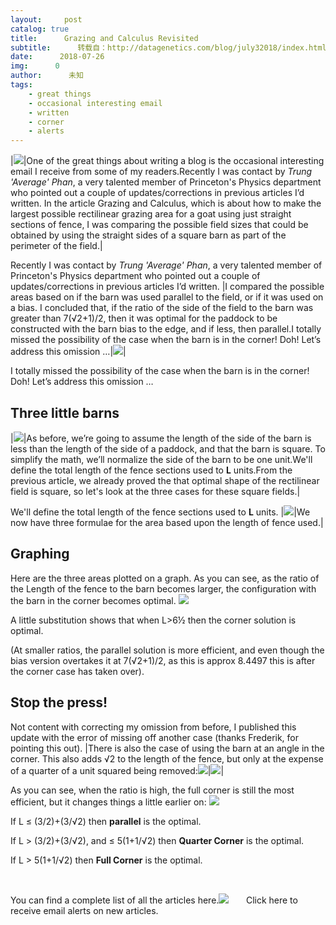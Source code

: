```yaml
---
layout:     post
catalog: true
title:      Grazing and Calculus Revisited
subtitle:      转载自：http://datagenetics.com/blog/july32018/index.html
date:      2018-07-26
img:      0
author:      未知
tags:
    - great things
    - occasional interesting email
    - written
    - corner
    - alerts
---
```

|![](http://datagenetics.com/blog/july32018/average.jpg)|One of the great things about writing a blog is the occasional interesting email I receive from some of my readers.Recently I was contact by *Trung 'Average' Phan*, a very talented member of Princeton's Physics department who pointed out a couple of updates/corrections in previous articles I’d written. In the article Grazing and Calculus, which is about how to make the largest possible rectilinear grazing area for a goat using just straight sections of fence, I was comparing the possible field sizes that could be obtained by using the straight sides of a square barn as part of the perimeter of the field.|

Recently I was contact by *Trung 'Average' Phan*, a very talented member of Princeton's Physics department who pointed out a couple of updates/corrections in previous articles I’d written. 
|I compared the possible areas based on if the barn was used parallel to the field, or if it was used on a bias. I concluded that, if the ratio of the side of the field to the barn was greater than 7(√2+1)/2, then it was optimal for the paddock to be constructed with the barn bias to the edge, and if less, then parallel.I totally missed the possibility of the case when the barn is in the corner! Doh! Let’s address this omission …|![](http://datagenetics.com/blog/july32018/goat.png)|

I totally missed the possibility of the case when the barn is in the corner! Doh! Let’s address this omission …

## Three little barns
|![](http://datagenetics.com/blog/july32018/barn.png)|As before, we’re going to assume the length of the side of the barn is less than the length of the side of a paddock, and that the barn is square. To simplify the math, we’ll normalize the side of the barn to be one unit.We'll define the total length of the fence sections used to **L** units.From the previous article, we already proved the that optimal shape of the rectilinear field is square, so let's look at the three cases for these square fields.|

We'll define the total length of the fence sections used to **L** units.
|![](http://datagenetics.com/blog/july32018/fences.png)|We now have three formulae for the area based upon the length of fence used.|

## Graphing

Here are the three areas plotted on a graph. As you can see, as the ratio of the Length of the fence to the barn becomes larger, the configuration with the barn in the corner becomes optimal.
![](http://datagenetics.com/blog/july32018/g1.png)


A little substitution shows that when L>6½ then the corner solution is optimal.

(At smaller ratios, the parallel solution is more efficient, and even though the bias version overtakes it at 7(√2+1)/2, as this is approx 8.4497 this is after the corner case has taken over).

## Stop the press!

Not content with correcting my omission from before, I published this update with the error of missing off another case (thanks Frederik, for pointing this out).
|There is also the case of using the barn at an angle in the corner. This also adds √2 to the length of the fence, but only at the expense of a quarter of a unit squared being removed:![](http://datagenetics.com/blog/july32018/eq4.png)|![](http://datagenetics.com/blog/july32018/4.png)|

As you can see, when the ratio is high, the full corner is still the most efficient, but it changes things a little earlier on:
![](http://datagenetics.com/blog/july32018/g2.png)


If L ≤ (3/2)+(3/√2) then **parallel** is the optimal.

If L > (3/2)+(3/√2), and ≤ 5(1+1/√2) then **Quarter Corner** is the optimal.

If L > 5(1+1/√2) then **Full Corner** is the optimal.

 

You can find a complete list of all the articles here.![](http://datagenetics.com/images/n.gif)
      Click here to receive email alerts on new articles.
